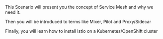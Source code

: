 This Scenario will present you the concept of Service Mesh and why we need it.

Then you will be introduced to terms like Mixer, Pilot and Proxy/Sidecar

Finally, you will learn how to install Istio on a Kubernetes/OpenShift cluster